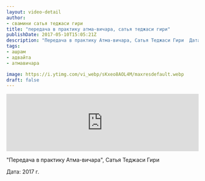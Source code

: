 ```yaml
---
layout: video-detail
author:
- свамини сатья теджаси гири
title: "передача в практику атма-вичара, сатья теджаси гири"
publishDate: 2017-05-10T15:05:21Z
description: "Передача в практику Атма-вичара, Сатья Теджаси Гири  Дата  2017 г."
tags: 
- ашрам
- адвайта
- атмавичара

image: https://i.ytimg.com/vi_webp/sKxeo8AOL4M/maxresdefault.webp
draft: false
---
```


<iframe width="100%" src="https://www.youtube.com/embed/sKxeo8AOL4M" frameborder="0" allowfullscreen=""></iframe> 

 "Передача в практику Атма-вичара", Сатья Теджаси Гири

 Дата: 2017 г.

  

 